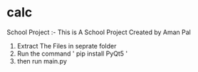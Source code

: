 # calc
School Project :- 
This is A School Project Created by Aman Pal

1. Extract The Files in seprate folder
2. Run the command ' pip install PyQt5 '
3. then run main.py
